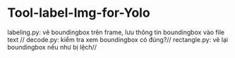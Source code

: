# Tool-label-Img-for-Yolo

labeling.py: vẽ boundingbox trên frame, lưu thông tin boundingbox vào file text //
decode.py: kiểm tra xem boundingbox có đúng?//
rectangle.py: vẽ lại boundingbox nếu như bị lệch// 
